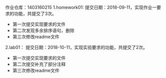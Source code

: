 作业仓库：1403160215
1.homework01: 提交日期：2018-09-11，实现作业一要求的功能，共提交了3次。<br>
* 第一次提交实现要求的文件
* 第二次发现多余排序语句，删除
* 第三次修改readme文件

2.lab01： 提交日期：2018-10-11，实现实验要求的功能，共提交了2次。<br>
* 第一次提交实现要求的文件
* 第二次提交补充了部分注释
* 第三次修改readme文件
